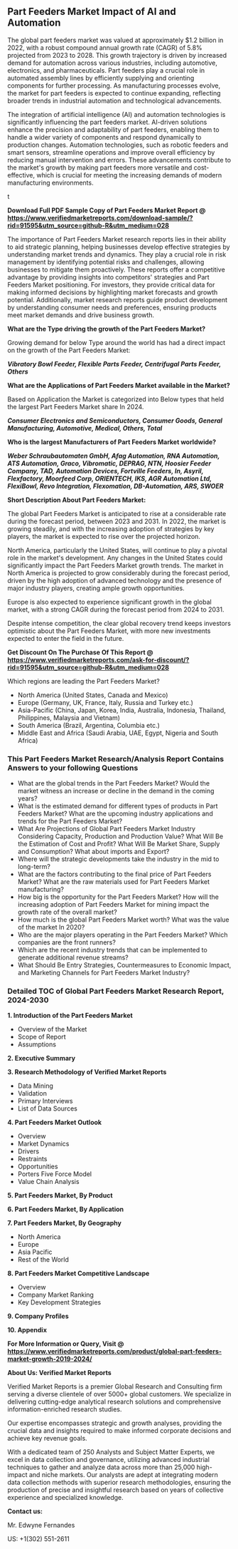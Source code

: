 <h2>Part Feeders Market Impact of AI and Automation</h2><p>The global part feeders market was valued at approximately $1.2 billion in 2022, with a robust compound annual growth rate (CAGR) of 5.8% projected from 2023 to 2028. This growth trajectory is driven by increased demand for automation across various industries, including automotive, electronics, and pharmaceuticals. Part feeders play a crucial role in automated assembly lines by efficiently supplying and orienting components for further processing. As manufacturing processes evolve, the market for part feeders is expected to continue expanding, reflecting broader trends in industrial automation and technological advancements.</p><p>The integration of artificial intelligence (AI) and automation technologies is significantly influencing the part feeders market. AI-driven solutions enhance the precision and adaptability of part feeders, enabling them to handle a wider variety of components and respond dynamically to production changes. Automation technologies, such as robotic feeders and smart sensors, streamline operations and improve overall efficiency by reducing manual intervention and errors. These advancements contribute to the market's growth by making part feeders more versatile and cost-effective, which is crucial for meeting the increasing demands of modern manufacturing environments.</p>t</p><p id="" class=""><strong>Download Full PDF Sample Copy of Part Feeders Market Report @ <a href="https://www.verifiedmarketreports.com/download-sample/?rid=91595&utm_source=github-R&utm_medium=028" target="_blank">https://www.verifiedmarketreports.com/download-sample/?rid=91595&utm_source=github-R&utm_medium=028</a></strong></p><p>The importance of&nbsp;Part Feeders Market research reports lies in their ability to aid strategic planning, helping businesses develop effective strategies by understanding market trends and dynamics. They play a crucial role in risk management by identifying potential risks and challenges, allowing businesses to mitigate them proactively. These reports offer a competitive advantage by providing insights into competitors' strategies and Part Feeders Market positioning. For investors, they provide critical data for making informed decisions by highlighting market forecasts and growth potential. Additionally, market research reports guide product development by understanding consumer needs and preferences, ensuring products meet market demands and drive business growth.</p><p><strong>What are the&nbsp;Type driving the growth of the Part Feeders Market?</strong></p><p id="" class="">Growing demand for below Type around the world has had a direct impact on the growth of the Part Feeders Market:</p><em><strong>Vibratory Bowl Feeder, Flexible Parts Feeder, Centrifugal Parts Feeder, Others</strong></em></p><strong>What are the&nbsp;Applications&nbsp;of Part Feeders Market available in the Market?</strong></p><p id="" class="">Based on Application the Market is categorized into Below types that held the largest Part Feeders Market share In 2024.</p><em><strong>Consumer Electronics and Semiconductors, Consumer Goods, General Manufacturing, Automotive, Medical, Others, Total</strong></em></p><strong>Who is the largest Manufacturers of Part Feeders Market worldwide?</strong></p><p><em><strong>Weber Schraubautomaten GmbH, Afag Automation, RNA Automation, ATS Automation, Graco, Vibromatic, DEPRAG, NTN, Hoosier Feeder Company, TAD, Automation Devices, Fortville Feeders, In, Asyril, Flexfactory, Moorfeed Corp, ORIENTECH, IKS, AGR Automation Ltd, FlexiBowl, Revo Integration, Flexomation, DB-Automation, ARS, SWOER</strong></em></p><p id="" class=""><strong>Short Description About Part Feeders Market:</strong></p><p>The global Part Feeders Market is anticipated to rise at a considerable rate during the forecast period, between 2023 and 2031. In 2022, the market is growing steadily, and with the increasing adoption of strategies by key players, the market is expected to rise over the projected horizon.</p><p>North America, particularly the United States, will continue to play a pivotal role in the market's development. Any changes in the United States could significantly impact the Part Feeders Market growth trends. The market in North America is projected to grow considerably during the forecast period, driven by the high adoption of advanced technology and the presence of major industry players, creating ample growth opportunities.</p><p>Europe is also expected to experience significant growth in the global market, with a strong CAGR during the forecast period from 2024 to 2031.</p><p>Despite intense competition, the clear global recovery trend keeps investors optimistic about the Part Feeders Market, with more new investments expected to enter the field in the future.</p><p id="" class=""><strong>Get Discount On The Purchase Of This Report @ <a href="https://www.verifiedmarketreports.com/ask-for-discount/?rid=91595&utm_source=github-R&utm_medium=028" target="_blank">https://www.verifiedmarketreports.com/ask-for-discount/?rid=91595&utm_source=github-R&utm_medium=028</a></strong></p>Which regions are leading the Part Feeders Market?</p><ul><li>North America (United States, Canada and Mexico)</li><li>Europe (Germany, UK, France, Italy, Russia and Turkey etc.)</li><li>Asia-Pacific (China, Japan, Korea, India, Australia, Indonesia, Thailand, Philippines, Malaysia and Vietnam)</li><li>South America (Brazil, Argentina, Columbia etc.)</li><li>Middle East and Africa (Saudi Arabia, UAE, Egypt, Nigeria and South Africa)</li></ul><h3 id="" class="">This Part Feeders Market Research/Analysis Report Contains Answers to your following Questions</h3><ul><li>What are the global trends in the Part Feeders Market? Would the market witness an increase or decline in the demand in the coming years?</li><li>What is the estimated demand for different types of products in Part Feeders Market? What are the upcoming industry applications and trends for the Part Feeders Market?</li><li>What Are Projections of Global Part Feeders Market Industry Considering Capacity, Production and Production Value? What Will Be the Estimation of Cost and Profit? What Will Be Market Share, Supply and Consumption? What about imports and Export?</li><li>Where will the strategic developments take the industry in the mid to long-term?</li><li>What are the factors contributing to the final price of Part Feeders Market? What are the raw materials used for Part Feeders Market manufacturing?</li><li>How big is the opportunity for the Part Feeders Market? How will the increasing adoption of Part Feeders Market for mining impact the growth rate of the overall market?</li><li>How much is the global Part Feeders Market worth? What was the value of the market In 2020?</li><li>Who are the major players operating in the Part Feeders Market? Which companies are the front runners?</li><li>Which are the recent industry trends that can be implemented to generate additional revenue streams?</li><li>What Should Be Entry Strategies, Countermeasures to Economic Impact, and Marketing Channels for Part Feeders Market Industry?</li></ul><h3 id="" class="">Detailed TOC of Global Part Feeders Market Research Report, 2024-2030</h3><p id="" class=""><strong>1. Introduction of the Part Feeders Market</strong></p><ul><li>Overview of the Market</li><li>Scope of Report</li><li>Assumptions</li></ul><p id="" class=""><strong>2. Executive Summary</strong></p><p id="" class=""><strong>3. Research Methodology of Verified Market Reports</strong></p><ul><li>Data Mining</li><li>Validation</li><li>Primary Interviews</li><li>List of Data Sources</li></ul><p id="" class=""><strong>4. Part Feeders Market Outlook</strong></p><ul><li>Overview</li><li>Market Dynamics</li><li>Drivers</li><li>Restraints</li><li>Opportunities</li><li>Porters Five Force Model</li><li>Value Chain Analysis</li></ul><p id="" class=""><strong>5. Part Feeders Market, By Product</strong></p><p id="" class=""><strong>6. Part Feeders Market, By Application</strong></p><p id="" class=""><strong>7. Part Feeders Market, By Geography</strong></p><ul><li>North America</li><li>Europe</li><li>Asia Pacific</li><li>Rest of the World</li></ul><p id="" class=""><strong>8. Part Feeders Market Competitive Landscape</strong></p><ul><li>Overview</li><li>Company Market Ranking</li><li>Key Development Strategies</li></ul><p id="" class=""><strong>9. Company Profiles</strong></p><p id="" class=""><strong>10. Appendix</strong></p><p id="" class=""><strong>For More Information or Query, Visit @ <a href="https://www.verifiedmarketreports.com/product/global-part-feeders-market-growth-2019-2024/" target="_blank">https://www.verifiedmarketreports.com/product/global-part-feeders-market-growth-2019-2024/</a></strong></p><p id="" class=""><strong>About Us: Verified Market Reports</strong></p><p id="" class="">Verified Market Reports is a premier Global Research and Consulting firm serving a diverse clientele of over 5000+ global customers. We specialize in delivering cutting-edge analytical research solutions and comprehensive information-enriched research studies.</p><p id="" class="">Our expertise encompasses strategic and growth analyses, providing the crucial data and insights required to make informed corporate decisions and achieve key revenue goals.</p><p id="" class="">With a dedicated team of 250 Analysts and Subject Matter Experts, we excel in data collection and governance, utilizing advanced industrial techniques to gather and analyze data across more than 25,000 high-impact and niche markets. Our analysts are adept at integrating modern data collection methods with superior research methodologies, ensuring the production of precise and insightful research based on years of collective experience and specialized knowledge.</p><p id="" class=""><strong>Contact us:</strong></p><p id="" class="">Mr. Edwyne Fernandes</p><p id="" class="">US: +1(302) 551-2611</p>